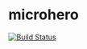 microhero
===
[![Build Status](https://travis-ci.org/codeheroesdev/microhero.svg?branch=master)](https://travis-ci.org/codeheroesdev/microhero)
